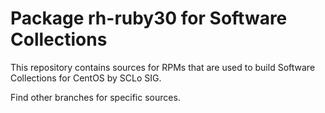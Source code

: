 # Package rh-ruby30 for Software Collections

This repository contains sources for RPMs that are used
to build Software Collections for CentOS by SCLo SIG.

Find other branches for specific sources.
